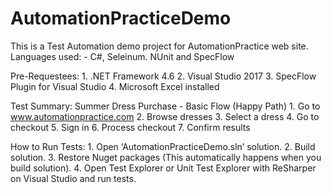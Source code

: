 # AutomationPracticeDemo
This is a Test Automation demo project for AutomationPractice web site.
Languages used: 
	- C#, Seleinum. NUnit and SpecFlow

Pre-Requestees:
	1. .NET Framework 4.6
	2. Visual Studio 2017
	3. SpecFlow Plugin for Visual Studio
	4. Microsoft Excel installed

Test Summary: Summer Dress Purchase - Basic Flow (Happy Path)
	1. Go to www.automationpractice.com
	2. Browse dresses
	3. Select a dress
	4. Go to checkout
	5. Sign in
	6. Process checkout
	7. Confirm results

How to Run Tests:
	1. Open ‘AutomationPracticeDemo.sln’ solution.
	2. Build solution.
	3. Restore Nuget packages (This automatically happens when you build solution).
	4. Open Test Explorer or Unit Test Explorer with ReSharper on Visual Studio and run tests.
